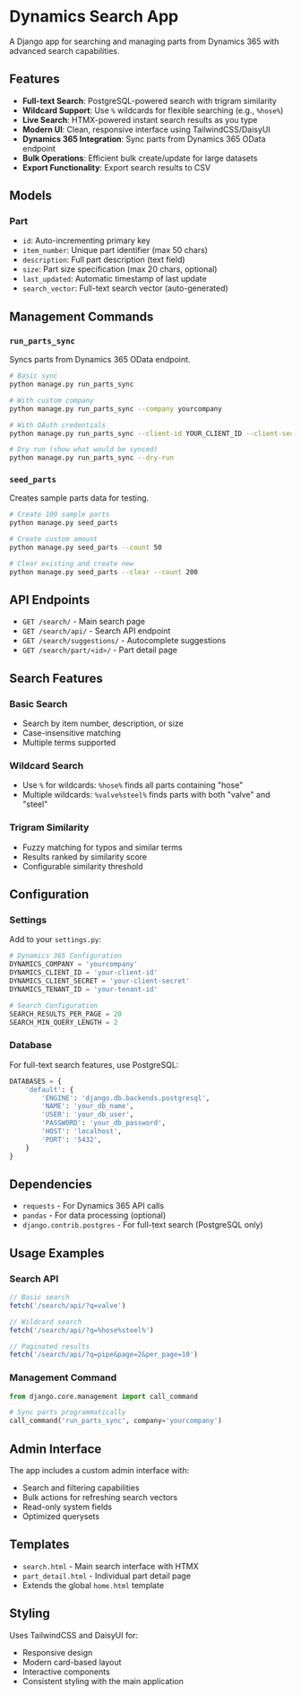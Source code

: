# Dynamics Search App

A Django app for searching and managing parts from Dynamics 365 with advanced search capabilities.

## Features

- **Full-text Search**: PostgreSQL-powered search with trigram similarity
- **Wildcard Support**: Use `%` wildcards for flexible searching (e.g., `%hose%`)
- **Live Search**: HTMX-powered instant search results as you type
- **Modern UI**: Clean, responsive interface using TailwindCSS/DaisyUI
- **Dynamics 365 Integration**: Sync parts from Dynamics 365 OData endpoint
- **Bulk Operations**: Efficient bulk create/update for large datasets
- **Export Functionality**: Export search results to CSV

## Models

### Part
- `id`: Auto-incrementing primary key
- `item_number`: Unique part identifier (max 50 chars)
- `description`: Full part description (text field)
- `size`: Part size specification (max 20 chars, optional)
- `last_updated`: Automatic timestamp of last update
- `search_vector`: Full-text search vector (auto-generated)

## Management Commands

### `run_parts_sync`
Syncs parts from Dynamics 365 OData endpoint.

```bash
# Basic sync
python manage.py run_parts_sync

# With custom company
python manage.py run_parts_sync --company yourcompany

# With OAuth credentials
python manage.py run_parts_sync --client-id YOUR_CLIENT_ID --client-secret YOUR_SECRET --tenant-id YOUR_TENANT_ID

# Dry run (show what would be synced)
python manage.py run_parts_sync --dry-run
```

### `seed_parts`
Creates sample parts data for testing.

```bash
# Create 100 sample parts
python manage.py seed_parts

# Create custom amount
python manage.py seed_parts --count 50

# Clear existing and create new
python manage.py seed_parts --clear --count 200
```

## API Endpoints

- `GET /search/` - Main search page
- `GET /search/api/` - Search API endpoint
- `GET /search/suggestions/` - Autocomplete suggestions
- `GET /search/part/<id>/` - Part detail page

## Search Features

### Basic Search
- Search by item number, description, or size
- Case-insensitive matching
- Multiple terms supported

### Wildcard Search
- Use `%` for wildcards: `%hose%` finds all parts containing "hose"
- Multiple wildcards: `%valve%steel%` finds parts with both "valve" and "steel"

### Trigram Similarity
- Fuzzy matching for typos and similar terms
- Results ranked by similarity score
- Configurable similarity threshold

## Configuration

### Settings
Add to your `settings.py`:

```python
# Dynamics 365 Configuration
DYNAMICS_COMPANY = 'yourcompany'
DYNAMICS_CLIENT_ID = 'your-client-id'
DYNAMICS_CLIENT_SECRET = 'your-client-secret'
DYNAMICS_TENANT_ID = 'your-tenant-id'

# Search Configuration
SEARCH_RESULTS_PER_PAGE = 20
SEARCH_MIN_QUERY_LENGTH = 2
```

### Database
For full-text search features, use PostgreSQL:

```python
DATABASES = {
    'default': {
        'ENGINE': 'django.db.backends.postgresql',
        'NAME': 'your_db_name',
        'USER': 'your_db_user',
        'PASSWORD': 'your_db_password',
        'HOST': 'localhost',
        'PORT': '5432',
    }
}
```

## Dependencies

- `requests` - For Dynamics 365 API calls
- `pandas` - For data processing (optional)
- `django.contrib.postgres` - For full-text search (PostgreSQL only)

## Usage Examples

### Search API
```javascript
// Basic search
fetch('/search/api/?q=valve')

// Wildcard search
fetch('/search/api/?q=%hose%steel%')

// Paginated results
fetch('/search/api/?q=pipe&page=2&per_page=10')
```

### Management Command
```python
from django.core.management import call_command

# Sync parts programmatically
call_command('run_parts_sync', company='yourcompany')
```

## Admin Interface

The app includes a custom admin interface with:
- Search and filtering capabilities
- Bulk actions for refreshing search vectors
- Read-only system fields
- Optimized querysets

## Templates

- `search.html` - Main search interface with HTMX
- `part_detail.html` - Individual part detail page
- Extends the global `home.html` template

## Styling

Uses TailwindCSS and DaisyUI for:
- Responsive design
- Modern card-based layout
- Interactive components
- Consistent styling with the main application
